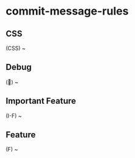 # commit-message-rules

## CSS
(CSS) ~

## Debug
(🐜) ~

## Important Feature
(I-F) ~

## Feature
(F) ~
